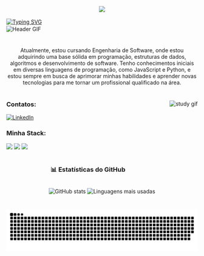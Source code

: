 <p align="center">
  <img src=https://github.com/user-attachments/assets/bcb44156-7ac1-4f97-b451-590cccc1ffc5 />
</p>

<div align="left">
  <a href="https://git.io/typing-svg">
    <img src="https://readme-typing-svg.demolab.com?font=fira+code&pause=1000&color=31F700&width=435&lines=Ol%C3%A1%2C+Eu+sou+o+Heitor+Costa" alt="Typing SVG" />
  </a>
</div>

<img align="center" alt="Header GIF" src="./src/header-gif.gif">

#

<p align="center">
  Atualmente, estou cursando Engenharia de Software, onde estou adquirindo uma base sólida em programação, estruturas de dados, algoritmos e desenvolvimento de software. Tenho conhecimentos iniciais em diversas linguagens de programação, como JavaScript e Python, e estou sempre em busca de aprimorar minhas habilidades e aprender novas tecnologias para me tornar um profissional qualificado na área.
</p>

#

<img align="right" alt="study gif" height="190px" src="./src/study.gif" />

<h3 align="left">Contatos:</h3>

[![LinkedIn](https://img.shields.io/badge/-LinkedIn-000?style=for-the-badge&logo=linkedin&logoColor=00FFAA&color=000)](https://www.linkedin.com/in/heitor-costa000)

<h3 align="left">Minha Stack:</h3>

<div align="left">
  <img src="https://cdn.jsdelivr.net/gh/devicons/devicon/icons/python/python-original.svg" height="40" />
  <img src="https://cdn.jsdelivr.net/gh/devicons/devicon/icons/javascript/javascript-original.svg" height="40" />
  <img src="https://cdn.jsdelivr.net/gh/devicons/devicon/icons/html5/html5-original.svg" height="40" />
</div>

#

<div align="center">
  <h3>📊 Estatísticas do GitHub</h3>
  <br>
  <img src="https://github-readme-stats.vercel.app/api?username=Heitor923&show_icons=true&theme=dark&include_all_commits=true&count_private=true&locale=pt-br&bg_color=000&title_color=00FF00&text_color=FFF&border_radius=3&border_color=005F47&v=1" alt="GitHub stats" />

  <img src="https://github-readme-stats.vercel.app/api/top-langs/?username=Heitor923&line_height=10&card_width=290&layout=compact&hide_title=false&count_private=true&langs_count=4&show_icons=true&title_color=00FF00&bg_color=000&text_color=FFF&border_radius=3&border_color=005F47&locale=pt-br&v=1" alt="Linguagens mais usadas" />
</div>

#

<picture align="center">
  <source media="(prefers-color-scheme: dark)" srcset="https://raw.githubusercontent.com/mari4souza/mari4souza/output/github-contribution-grid-snake-dark.svg" />
  <source media="(prefers-color-scheme: light)" srcset="https://raw.githubusercontent.com/mari4souza/mari4souza/output/github-contribution-grid-snake.svg" />
  <img align="center" alt="github contribution grid snake animation" src="https://raw.githubusercontent.com/mari4souza/mari4souza/output/github-contribution-grid-snake.svg" />
</picture>

